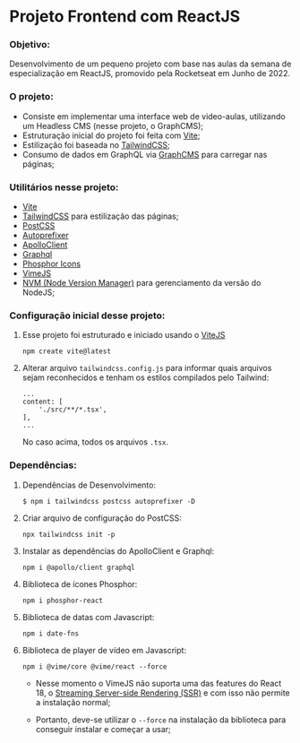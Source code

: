 # Projeto Frontend com ReactJS

### Objetivo:

Desenvolvimento de um pequeno projeto com base nas aulas da semana de especialização em ReactJS, promovido pela Rocketseat em Junho de 2022. 

### O projeto: 

- Consiste em implementar uma interface web de video-aulas, utilizando um Headless CMS (nesse projeto, o GraphCMS); 
- Estruturação inicial do projeto foi feita com [Vite](https://vitejs.dev/);
- Estilização foi baseada no [TailwindCSS](https://tailwindcss.com/);
- Consumo de dados em GraphQL via [GraphCMS](https://graphcms.com/) para carregar nas páginas;


### Utilitários nesse projeto:

- [Vite](https://vitejs.dev/)
- [TailwindCSS](https://tailwindcss.com/) para estilização das páginas;
- [PostCSS](https://postcss.org/)
- [Autoprefixer](https://github.com/postcss/autoprefixer)
- [ApolloClient](https://www.apollographql.com/)
- [Graphql](https://graphql.org/)
- [Phosphor Icons](https://phosphoricons.com/)
- [VimeJS](https://vimejs.com/)
- [NVM (Node Version Manager)](https://github.com/nvm-sh/nvm#installing-and-updating) para gerenciamento da versão do NodeJS;


### Configuração inicial desse projeto:

1. Esse projeto foi estruturado e iniciado usando o [ViteJS](https://vitejs.dev/)

    ```
    npm create vite@latest
    ```

2. Alterar arquivo `tailwindcss.config.js` para informar quais arquivos sejam reconhecidos e tenham os estilos compilados pelo Tailwind:

    ```
    ...
    content: [
        './src/**/*.tsx',
    ],
    ...
    ```
    No caso acima, todos os arquivos `.tsx`.


### Dependências: 

1. Dependências de Desenvolvimento:

    ```
    $ npm i tailwindcss postcss autoprefixer -D
    ```

2. Criar arquivo de configuração do PostCSS:

    ```
    npx tailwindcss init -p
    ```

3. Instalar as dependências do ApolloClient e Graphql:

    ```
    npm i @apollo/client graphql
    ```

4. Biblioteca de ícones Phosphor:

    ```
    npm i phosphor-react
    ```

5. Biblioteca de datas com Javascript:

    ```
    npm i date-fns
    ```

6. Biblioteca de player de vídeo em Javascript:

    ```
    npm i @vime/core @vime/react --force
    ```

    - Nesse momento o VimeJS não suporta uma das features do React 18, o [Streaming Server-side Rendering (SSR)](https://nextjs.org/docs/advanced-features/react-18/streaming) e com isso não permite a instalação normal;

    - Portanto, deve-se utilizar o `--force` na instalação da biblioteca para conseguir instalar e começar a usar; 